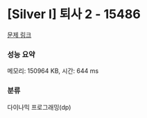# [Silver I] 퇴사 2 - 15486 

[문제 링크](https://www.acmicpc.net/problem/15486) 

### 성능 요약

메모리: 150964 KB, 시간: 644 ms

### 분류

다이나믹 프로그래밍(dp)

